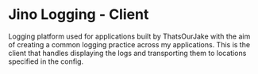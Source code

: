# Jino Logging - Client

Logging platform used for applications built by ThatsOurJake with the aim of creating a common logging practice across my applications. This is the client that handles displaying the logs and transporting them to locations specified in the config.
